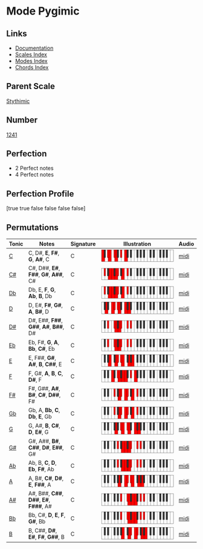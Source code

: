 # Mode Pygimic

## Links

- [Documentation](index.md)
- [Scales Index](Scales.md)
- [Modes Index](Modes.md)
- [Chords Index](Chords.md)

## Parent Scale

[Stythimic](ScaleStythimic.md)

## Number

[1241](https://ianring.com/musictheory/scales/1241)

## Perfection

- 2 Perfect notes
- 4 Perfect notes

## Perfection Profile

[true true false false false false]

## Permutations

| Tonic | Notes | Signature | Illustration | Audio |
|-------|-------|-----------|--------------|-------|
| [C](ModeCNaturalPygimic.md) | C, D#, **E**, **F#**, **G**, **A#**, C | C | ![CNaturalPygimic](ModeCNaturalPygimic.png) | [midi](https://github.com/edipermadi/music/blob/main/docs/ModeCNaturalPygimic.mid?raw=true) |
| [C#](ModeCSharpPygimic.md) | C#, D##, **E#**, **F##**, **G#**, **A##**, C# | C | ![CSharpPygimic](ModeCSharpPygimic.png) | [midi](https://github.com/edipermadi/music/blob/main/docs/ModeCSharpPygimic.mid?raw=true) |
| [Db](ModeDFlatPygimic.md) | Db, E, **F**, **G**, **Ab**, **B**, Db | C | ![DFlatPygimic](ModeDFlatPygimic.png) | [midi](https://github.com/edipermadi/music/blob/main/docs/ModeDFlatPygimic.mid?raw=true) |
| [D](ModeDNaturalPygimic.md) | D, E#, **F#**, **G#**, **A**, **B#**, D | C | ![DNaturalPygimic](ModeDNaturalPygimic.png) | [midi](https://github.com/edipermadi/music/blob/main/docs/ModeDNaturalPygimic.mid?raw=true) |
| [D#](ModeDSharpPygimic.md) | D#, E##, **F##**, **G##**, **A#**, **B##**, D# | C | ![DSharpPygimic](ModeDSharpPygimic.png) | [midi](https://github.com/edipermadi/music/blob/main/docs/ModeDSharpPygimic.mid?raw=true) |
| [Eb](ModeEFlatPygimic.md) | Eb, F#, **G**, **A**, **Bb**, **C#**, Eb | C | ![EFlatPygimic](ModeEFlatPygimic.png) | [midi](https://github.com/edipermadi/music/blob/main/docs/ModeEFlatPygimic.mid?raw=true) |
| [E](ModeENaturalPygimic.md) | E, F##, **G#**, **A#**, **B**, **C##**, E | C | ![ENaturalPygimic](ModeENaturalPygimic.png) | [midi](https://github.com/edipermadi/music/blob/main/docs/ModeENaturalPygimic.mid?raw=true) |
| [F](ModeFNaturalPygimic.md) | F, G#, **A**, **B**, **C**, **D#**, F | C | ![FNaturalPygimic](ModeFNaturalPygimic.png) | [midi](https://github.com/edipermadi/music/blob/main/docs/ModeFNaturalPygimic.mid?raw=true) |
| [F#](ModeFSharpPygimic.md) | F#, G##, **A#**, **B#**, **C#**, **D##**, F# | C | ![FSharpPygimic](ModeFSharpPygimic.png) | [midi](https://github.com/edipermadi/music/blob/main/docs/ModeFSharpPygimic.mid?raw=true) |
| [Gb](ModeGFlatPygimic.md) | Gb, A, **Bb**, **C**, **Db**, **E**, Gb | C | ![GFlatPygimic](ModeGFlatPygimic.png) | [midi](https://github.com/edipermadi/music/blob/main/docs/ModeGFlatPygimic.mid?raw=true) |
| [G](ModeGNaturalPygimic.md) | G, A#, **B**, **C#**, **D**, **E#**, G | C | ![GNaturalPygimic](ModeGNaturalPygimic.png) | [midi](https://github.com/edipermadi/music/blob/main/docs/ModeGNaturalPygimic.mid?raw=true) |
| [G#](ModeGSharpPygimic.md) | G#, A##, **B#**, **C##**, **D#**, **E##**, G# | C | ![GSharpPygimic](ModeGSharpPygimic.png) | [midi](https://github.com/edipermadi/music/blob/main/docs/ModeGSharpPygimic.mid?raw=true) |
| [Ab](ModeAFlatPygimic.md) | Ab, B, **C**, **D**, **Eb**, **F#**, Ab | C | ![AFlatPygimic](ModeAFlatPygimic.png) | [midi](https://github.com/edipermadi/music/blob/main/docs/ModeAFlatPygimic.mid?raw=true) |
| [A](ModeANaturalPygimic.md) | A, B#, **C#**, **D#**, **E**, **F##**, A | C | ![ANaturalPygimic](ModeANaturalPygimic.png) | [midi](https://github.com/edipermadi/music/blob/main/docs/ModeANaturalPygimic.mid?raw=true) |
| [A#](ModeASharpPygimic.md) | A#, B##, **C##**, **D##**, **E#**, **F###**, A# | C | ![ASharpPygimic](ModeASharpPygimic.png) | [midi](https://github.com/edipermadi/music/blob/main/docs/ModeASharpPygimic.mid?raw=true) |
| [Bb](ModeBFlatPygimic.md) | Bb, C#, **D**, **E**, **F**, **G#**, Bb | C | ![BFlatPygimic](ModeBFlatPygimic.png) | [midi](https://github.com/edipermadi/music/blob/main/docs/ModeBFlatPygimic.mid?raw=true) |
| [B](ModeBNaturalPygimic.md) | B, C##, **D#**, **E#**, **F#**, **G##**, B | C | ![BNaturalPygimic](ModeBNaturalPygimic.png) | [midi](https://github.com/edipermadi/music/blob/main/docs/ModeBNaturalPygimic.mid?raw=true) |
